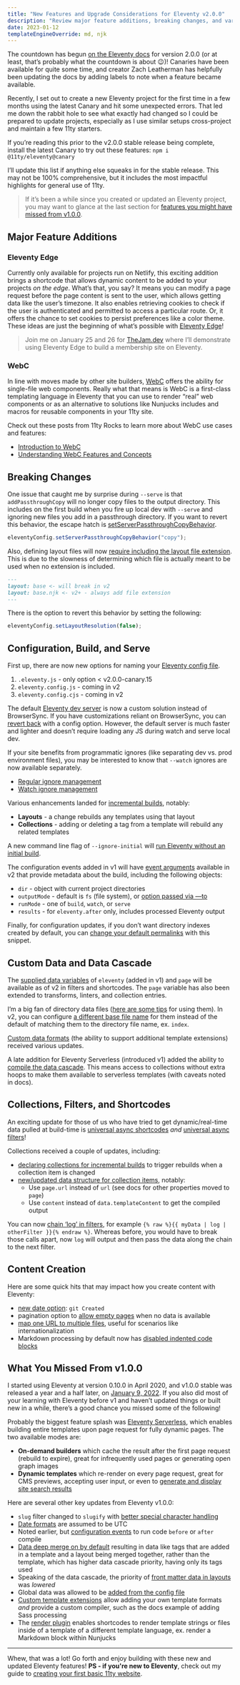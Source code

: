 ```yaml
---
title: "New Features and Upgrade Considerations for Eleventy v2.0.0"
description: "Review major feature additions, breaking changes, and various enhancements to prepare for the v2 stable release of 11ty."
date: 2023-01-12
templateEngineOverride: md, njk
---
```


The countdown has begun [on the Eleventy docs](https://11ty.dev) for version 2.0.0 (or at least, that’s probably what the countdown is about 😉)! Canaries have been available for quite some time, and creator Zach Leatherman has helpfully been updating the docs by adding labels to note when a feature became available.

Recently, I set out to create a new Eleventy project for the first time in a few months using the latest Canary and hit some unexpected errors. That led me down the rabbit hole to see what exactly had changed so I could be prepared to update projects, especially as I use similar setups cross-project and maintain a few 11ty starters.

If you’re reading this prior to the v2.0.0 stable release being complete, install the latest Canary to try out these features: `npm i @11ty/eleventy@canary`

I’ll update this list if anything else squeaks in for the stable release. This may not be 100% comprehensive, but it includes the most impactful highlights for general use of 11ty.

> If it’s been a while since you created or updated an Eleventy project, you may want to glance at the last section for [features you might have missed from v1.0.0](#what-you-missed-from-v100).

## Major Feature Additions

### Eleventy Edge

Currently only available for projects run on Netlify, this exciting addition brings a shortcode that allows dynamic content to be added to your projects _on the edge_. What’s that, you say? It means you can modify a page request before the page content is sent to the user, which allows getting data like the user’s timezone. It also enables retrieving cookies to check if the user is authenticated and permitted to access a particular route. Or, it offers the chance to set cookies to persist preferences like a color theme. These ideas are just the beginning of what’s possible with [Eleventy Edge](https://www.11ty.dev/docs/plugins/edge/)!

> Join me on January 25 and 26 for [TheJam.dev](http://TheJam.dev) where I’ll demonstrate using Eleventy Edge to build a membership site on Eleventy.

### WebC

In line with moves made by other site builders, [WebC](https://www.11ty.dev/docs/languages/webc/) offers the ability for single-file web components. Really what that means is WebC is a first-class templating language in Eleventy that you can use to render “real” web components or as an alternative to solutions like Nunjucks includes and macros for reusable components in your 11ty site.

Check out these posts from 11ty Rocks to learn more about WebC use cases and features:

- [Introduction to WebC](https://11ty.rocks/posts/introduction-webc/)
- [Understanding WebC Features and Concepts](https://11ty.rocks/posts/understanding-webc-features-and-concepts/)

## Breaking Changes

One issue that caught me by surprise during `--serve` is that `addPassthroughCopy` will no longer copy files to the output directory. This includes on the first build when you fire up local dev with `--serve` and ignoring new files you add in a passthrough directory. If you want to revert this behavior, the escape hatch is [setServerPassthroughCopyBehavior](https://www.11ty.dev/docs/copy/#passthrough-during-serve).

```js
eleventyConfig.setServerPassthroughCopyBehavior("copy");
```

Also, defining layout files will now [require including the layout file extension](https://www.11ty.dev/docs/layouts/#omitting-the-layouts-file-extension). This is due to the slowness of determining which file is actually meant to be used when no extension is included.

```markdown
---
layout: base <- will break in v2
layout: base.njk <- v2+ - always add file extension
---
```

There is the option to revert this behavior by setting the following:

```js
eleventyConfig.setLayoutResolution(false);
```

## Configuration, Build, and Serve

First up, there are now new options for naming your [Eleventy config file](https://www.11ty.dev/docs/config/#default-filenames).

1. `.eleventy.js` - only option < v2.0.0-canary.15
2. `eleventy.config.js` - coming in v2
3. `eleventy.config.cjs` - coming in v2

The default [Eleventy dev server](https://www.11ty.dev/docs/dev-server/) is now a custom solution instead of BrowserSync. If you have customizations reliant on BrowserSync, you can [revert back](https://www.11ty.dev/docs/dev-server/#swap-back-to-browsersync) with a config option. However, the default server is much faster and lighter and doesn’t require loading any JS during watch and serve local dev.

If your site benefits from programmatic ignores (like separating dev vs. prod environment files), you may be interested to know that `--watch` ignores are now available separately.

- [Regular ignore management](https://www.11ty.dev/docs/ignores/#configuration-api-added-in-v1.0.0)
- [Watch ignore management](https://www.11ty.dev/docs/watch-serve/#configuration-api)

Various enhancements landed for [incremental builds](https://www.11ty.dev/docs/usage/incremental/), notably:

- **Layouts** - a change rebuilds any templates using that layout
- **Collections** - adding or deleting a tag from a template will rebuild any related templates

A new command line flag of `--ignore-initial` will [run Eleventy without an initial build](https://www.11ty.dev/docs/usage/#ignore-initial-to-run-eleventy-without-an-initial-build).

The configuration events added in v1 will have [event arguments](https://www.11ty.dev/docs/events/#event-arguments) available in v2 that provide metadata about the build, including the following objects:

- `dir` - object with current project directories
- `outputMode` - default is `fs` (file system), or [option passed via —to](https://www.11ty.dev/docs/usage/#to-can-output-json-added-in-v1.0.0)
- `runMode` - one of `build`, `watch`, or `serve`
- `results` - for `eleventy.after` only, includes processed Eleventy output

Finally, for configuration updates, if you don’t want directory indexes created by default, you can [change your default permalinks](https://www.11ty.dev/docs/data-eleventy-supplied/#changing-your-project-default-permalinks) with this snippet.

## Custom Data and Data Cascade

The [supplied data variables](https://www.11ty.dev/docs/data-eleventy-supplied/) of `eleventy` (added in v1) and `page` will be available as of v2 in filters and shortcodes. The `page` variable has also been extended to transforms, linters, and collection entries.

I’m a big fan of directory data files ([here are some tips](https://11ty.rocks/tips/data-directory-file/) for using them). In v2, you can configure [a different base file name](https://www.11ty.dev/docs/config/#change-base-file-name-for-data-files) for them instead of the default of matching them to the directory file name, ex. `index`.

[Custom data formats](https://www.11ty.dev/docs/data-custom/) (the ability to support additional template extensions) received various updates.

A late addition for Eleventy Serverless (introduced v1) added the ability to [compile the data cascade](https://www.11ty.dev/docs/plugins/serverless/#compile-the-data-cascade-for-the-project). This means access to collections without extra hoops to make them available to serverless templates (with caveats noted in docs).

## Collections, Filters, and Shortcodes

An exciting update for those of us who have tried to get dynamic/real-time data pulled at build-time is [universal async shortcodes](https://www.11ty.dev/docs/shortcodes/#asynchronous-universal-shortcodes) _and_ [universal async filters](https://www.11ty.dev/docs/filters/#asynchronous-universal-filters)!

Collections received a couple of updates, including:

- [declaring collections for incremental builds](https://www.11ty.dev/docs/collections/#declare-your-collections-for-incremental-builds) to trigger rebuilds when a collection item is changed
- [new/updated data structure for collection items](https://www.11ty.dev/docs/collections/#collection-item-data-structure), notably:
  - Use `page.url` instead of `url` (see docs for other properties moved to `page`)
  - Use `content` instead of `data.templateContent` to get the compiled output

You can now [chain ‘log’ in filters](https://www.11ty.dev/docs/filters/log/#using-log-in-filter-chains), for example `{% raw %}{{ myData | log | otherFilter }}{% endraw %}`. Whereas before, you would have to break those calls apart, now `log` will output and then pass the data along the chain to the next filter.

## Content Creation

Here are some quick hits that may impact how you create content with Eleventy:

- [new date option](https://www.11ty.dev/docs/dates/): `git Created`
- pagination option to [allow empty pages](https://www.11ty.dev/docs/pagination/#generating-an-empty-results-page) when no data is available
- [map one URL to multiple files](https://www.11ty.dev/docs/permalinks/#mapping-one-url-to-multiple-files-for-internationalization), useful for scenarios like internationalization
- Markdown processing by default now has [disabled indented code blocks](https://www.11ty.dev/docs/languages/markdown/#indented-code-blocks)

## What You Missed From v1.0.0

I started using Eleventy at version 0.10.0 in April 2020, and v1.0.0 stable was released a year and a half later, on [January 9, 2022](https://www.11ty.dev/blog/eleventy-one-point-oh/). If you also did most of your learning with Eleventy before v1 and haven’t updated things or built new in a while, there’s a good chance you missed some of the following!

Probably the biggest feature splash was [Eleventy Serverless](https://www.11ty.dev/docs/plugins/serverless/), which enables building entire templates upon page request for fully dynamic pages. The two available modes are:

- **On-demand builders** which cache the result after the first page request (rebuild to expire), great for infrequently used pages or generating open graph images
- **Dynamic templates** which re-render on every page request, great for CMS previews, accepting user input, or even to [generate and display site search results](https://11ty-serverless-search.netlify.app/)

Here are several other key updates from Eleventy v1.0.0:

- `slug` filter changed to `slugify` with [better special character handling](https://www.11ty.dev/docs/filters/slugify/)
- [Date formats](https://www.11ty.dev/docs/dates/) are assumed to be UTC
- Noted earlier, but [configuration events](https://www.11ty.dev/docs/events/) to run code `before` or `after` compile
- [Data deep merge on by default](https://www.11ty.dev/docs/data-deep-merge/) resulting in data like tags that are added in a template and a layout being merged together, rather than the template, which has higher data cascade priority, having only its tags used
- Speaking of the data cascade, the priority of [front matter data in layouts](https://www.11ty.dev/docs/data-cascade/#sources-of-data) was _lowered_
- Global data was allowed to be [added from the config file](https://www.11ty.dev/docs/data-global-custom/)
- [Custom template extensions](https://www.11ty.dev/docs/languages/custom/) allow adding your own template formats _and_ provide a custom compiler, such as the docs example of adding Sass processing
- The [render plugin](https://www.11ty.dev/docs/plugins/render/) enables shortcodes to render template strings or files inside of a template of a different template language, ex. render a Markdown block within Nunjucks

---

Whew, that was a lot! Go forth and enjoy building with these new and updated Eleventy features! **PS - if you're new to Eleventy**, check out my guide to [creating your first basic 11ty website](/posts/create-your-first-basic-11ty-website/).
